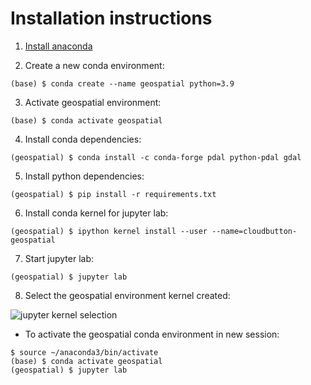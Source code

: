 # Installation instructions

1. [Install anaconda](https://docs.anaconda.com/anaconda/install/linux/)

2. Create a new conda environment:
```
(base) $ conda create --name geospatial python=3.9
```

3. Activate geospatial environment:
```
(base) $ conda activate geospatial
```

4. Install conda dependencies:
```
(geospatial) $ conda install -c conda-forge pdal python-pdal gdal
```

5. Install python dependencies:
```
(geospatial) $ pip install -r requirements.txt
```

6. Install conda kernel for jupyter lab:
```
(geospatial) $ ipython kernel install --user --name=cloudbutton-geospatial
```

7. Start jupyter lab:
```
(geospatial) $ jupyter lab
```

8. Select the geospatial environment kernel created:

![jupyter kernel selection](.images/install-jupyter.png)

- To activate the geospatial conda environment in new session:

```
$ source ~/anaconda3/bin/activate
(base) $ conda activate geospatial
(geospatial) $ jupyter lab
```
